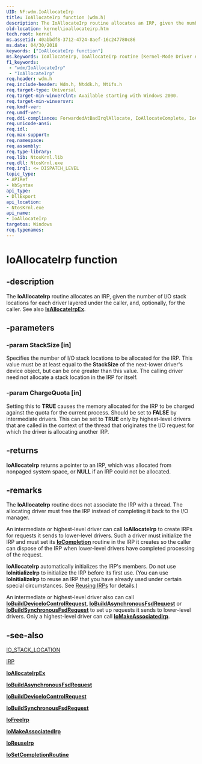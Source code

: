```yaml
---
UID: NF:wdm.IoAllocateIrp
title: IoAllocateIrp function (wdm.h)
description: The IoAllocateIrp routine allocates an IRP, given the number of I/O stack locations for each driver layered under the caller, and, optionally, for the caller.
old-location: kernel\ioallocateirp.htm
tech.root: kernel
ms.assetid: 40abbdf8-3712-4724-8aef-16c247780c86
ms.date: 04/30/2018
keywords: ["IoAllocateIrp function"]
ms.keywords: IoAllocateIrp, IoAllocateIrp routine [Kernel-Mode Driver Architecture], k104_326eb80d-9bc3-4a91-9f33-710f7975808a.xml, kernel.ioallocateirp, wdm/IoAllocateIrp
f1_keywords:
 - "wdm/IoAllocateIrp"
 - "IoAllocateIrp"
req.header: wdm.h
req.include-header: Wdm.h, Ntddk.h, Ntifs.h
req.target-type: Universal
req.target-min-winverclnt: Available starting with Windows 2000.
req.target-min-winversvr: 
req.kmdf-ver: 
req.umdf-ver: 
req.ddi-compliance: ForwardedAtBadIrqlAllocate, IoAllocateComplete, IoAllocateForward, IoAllocateFree, IoAllocateIrpSignalEventInCompletion, IoAllocateIrpSignalEventInCompletion2, IoAllocateIrpSignalEventInCompletion3, IoAllocateIrpSignalEventInCompletionTimeout, IoReuseIrp, MarkPower, MarkPowerDown, MarkQueryRelations, MarkStartDevice, HwStorPortProhibitedDDIs, IoFreeIrp, SpNoWait, StorPortStartIo
req.unicode-ansi: 
req.idl: 
req.max-support: 
req.namespace: 
req.assembly: 
req.type-library: 
req.lib: NtosKrnl.lib
req.dll: NtosKrnl.exe
req.irql: <= DISPATCH_LEVEL
topic_type:
- APIRef
- kbSyntax
api_type:
- DllExport
api_location:
- NtosKrnl.exe
api_name:
- IoAllocateIrp
targetos: Windows
req.typenames: 
---
```


# IoAllocateIrp function

## -description

The **IoAllocateIrp** routine allocates an IRP, given the number of I/O stack locations for each driver layered under the caller, and, optionally, for the caller. See also [**IsAllocateIrpEx**](https://docs.microsoft.com/windows-hardware/drivers/ddi/wdm/nf-wdm-ioallocateirpex).

## -parameters

### -param StackSize [in]

Specifies the number of I/O stack locations to be allocated for the IRP. This value must be at least equal to the **StackSize** of the next-lower driver's device object, but can be one greater than this value. The calling driver need not allocate a stack location in the IRP for itself.

### -param ChargeQuota [in]

Setting this to **TRUE** causes the memory allocated for the IRP to be charged against the quota for the current process. Should be set to **FALSE** by intermediate drivers. This can be set to **TRUE** only by highest-level drivers that are called in the context of the thread that originates the I/O request for which the driver is allocating another IRP.

## -returns

**IoAllocateIrp** returns a pointer to an IRP, which was allocated from nonpaged system space, or **NULL** if an IRP could not be allocated.

## -remarks

The **IoAllocateIrp** routine does not associate the IRP with a thread. The allocating driver must free the IRP instead of completing it back to the I/O manager.

An intermediate or highest-level driver can call **IoAllocateIrp** to create IRPs for requests it sends to lower-level drivers. Such a driver must initialize the IRP and must set its [**IoCompletion**](https://docs.microsoft.com/windows-hardware/drivers/ddi/wdm/nc-wdm-io_completion_routine) routine in the IRP it creates so the caller can dispose of the IRP when lower-level drivers have completed processing of the request.

**IoAllocateIrp** automatically initializes the IRP's members. Do not use **IoInitializeIrp** to initialize the IRP before its first use. (You can use **IoInitializeIrp** to reuse an IRP that you have already used under certain special circumstances. See [Reusing IRPs](https://docs.microsoft.com/windows-hardware/drivers/kernel/reusing-irps) for details.)

An intermediate or highest-level driver also can call [**IoBuildDeviceIoControlRequest**](https://docs.microsoft.com/windows-hardware/drivers/ddi/wdm/nf-wdm-iobuilddeviceiocontrolrequest), [**IoBuildAsynchronousFsdRequest**](https://docs.microsoft.com/windows-hardware/drivers/ddi/wdm/nf-wdm-iobuildasynchronousfsdrequest) or [**IoBuildSynchronousFsdRequest**](https://docs.microsoft.com/windows-hardware/drivers/ddi/wdm/nf-wdm-iobuildsynchronousfsdrequest) to set up requests it sends to lower-level drivers. Only a highest-level driver can call [**IoMakeAssociatedIrp**](https://docs.microsoft.com/windows-hardware/drivers/ddi/ntddk/nf-ntddk-iomakeassociatedirp).

## -see-also

[IO_STACK_LOCATION](https://docs.microsoft.com/windows-hardware/drivers/ddi/wdm/ns-wdm-_io_stack_location)

[IRP](https://docs.microsoft.com/windows-hardware/drivers/ddi/wdm/ns-wdm-_irp)

[**IoAllocateIrpEx**](https://docs.microsoft.com/windows-hardware/drivers/ddi/wdm/nf-wdm-ioallocateirpex)

[**IoBuildAsynchronousFsdRequest**](https://docs.microsoft.com/windows-hardware/drivers/ddi/wdm/nf-wdm-iobuildasynchronousfsdrequest)

[**IoBuildDeviceIoControlRequest**](https://docs.microsoft.com/windows-hardware/drivers/ddi/wdm/nf-wdm-iobuilddeviceiocontrolrequest)

[**IoBuildSynchronousFsdRequest**](https://docs.microsoft.com/windows-hardware/drivers/ddi/wdm/nf-wdm-iobuildsynchronousfsdrequest)

[**IoFreeIrp**](https://docs.microsoft.com/windows-hardware/drivers/devtest/storport-iofreeirp)

[**IoMakeAssociatedIrp**](https://docs.microsoft.com/windows-hardware/drivers/ddi/ntddk/nf-ntddk-iomakeassociatedirp)

[**IoReuseIrp**](https://docs.microsoft.com/windows-hardware/drivers/ddi/wdm/nf-wdm-ioreuseirp)

[**IoSetCompletionRoutine**](https://docs.microsoft.com/windows-hardware/drivers/ddi/wdm/nf-wdm-iosetcompletionroutine)
